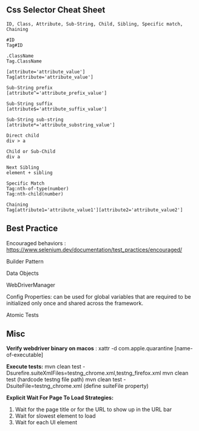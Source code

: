 ## Css Selector Cheat Sheet
```
ID, Class, Attribute, Sub-String, Child, Sibling, Specific match, Chaining

#ID
Tag#ID

.ClassName
Tag.ClassName

[attribute='attribute_value']
Tag[attribute='attribute_value']

Sub-String prefix
[attribute^='attribute_prefix_value']

Sub-String suffix
[attribute$='attribute_suffix_value']

Sub-String sub-string
[attribute*='attribute_substring_value']

Direct child
div > a

Child or Sub-Child
div a

Next Sibling
element + sibling

Specific Match
Tag:nth-of-type(number)
Tag:nth-child(number)

Chaining
Tag[attribute1='attribute_value1'][attribute2='attribute_value2']
```

## Best Practice
Encouraged behaviors : https://www.selenium.dev/documentation/test_practices/encouraged/

Builder Pattern

Data Objects

WebDriverManager

Config Properties: can be used for global variables that are required to be initialized only once and shared across the framework.

Atomic Tests

## Misc
**Verify webdriver binary on macos** : xattr -d com.apple.quarantine [name-of-executable]

**Execute tests:** 
mvn clean test -Dsurefire.suiteXmlFiles=testng_chrome.xml,testng_firefox.xml
mvn clean test (hardcode testng file path)
mvn clean test -DsuiteFile=testng_chrome.xml (define suiteFile property)

**Explicit Wait For Page To Load Strategies:**
1. Wait for the page title or for the URL to show up in the URL bar
2. Wait for slowest element to load
3. Wait for each UI element

